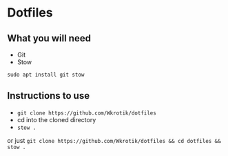 # Dotfiles

## What you will need
- Git
- Stow

`sudo apt install git stow`
## Instructions to use
- `git clone https://github.com/Wkrotik/dotfiles`
- cd into the cloned directory
- `stow .`

or just `git clone https://github.com/Wkrotik/dotfiles && cd dotfiles && stow .`
